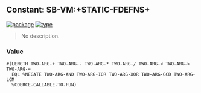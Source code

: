 ## Constant: SB-VM:+STATIC-FDEFNS+
[![package](https://img.shields.io/badge/Package-SB--VM-5f9ea0.svg?style=social&colorA=999999)](../) [![type](https://img.shields.io/badge/Type-Constant-5f9ea0.svg?style=social&colorA=999999)](../#constant) 

> No description.

### Value
```
#(LENGTH TWO-ARG-+ TWO-ARG-- TWO-ARG-* TWO-ARG-/ TWO-ARG-< TWO-ARG-> TWO-ARG-=
  EQL %NEGATE TWO-ARG-AND TWO-ARG-IOR TWO-ARG-XOR TWO-ARG-GCD TWO-ARG-LCM
  %COERCE-CALLABLE-TO-FUN)
```
